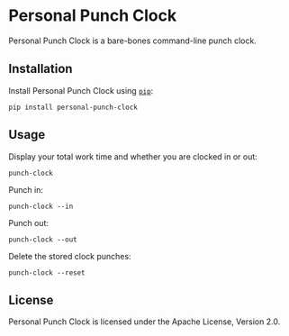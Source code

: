 # Personal Punch Clock
Personal Punch Clock is a bare-bones command-line punch clock.

## Installation
Install Personal Punch Clock using [`pip`](https://pip.pypa.io/en/stable/):
```shell
pip install personal-punch-clock
```


## Usage
Display your total work time and whether you are clocked in or out:
```shell
punch-clock
```

Punch in:
```shell
punch-clock --in
```

Punch out:
```shell
punch-clock --out
```

Delete the stored clock punches:
```shell
punch-clock --reset
```

## License
Personal Punch Clock is licensed under the Apache License, Version 2.0.
